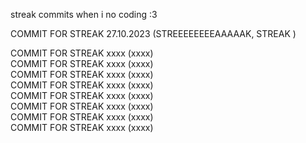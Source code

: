 streak commits when i no coding :3 

COMMIT FOR STREAK 27.10.2023 (STREEEEEEEEAAAAAK, STREAK ) <br>

COMMIT FOR STREAK xxxx (xxxx) <br>
COMMIT FOR STREAK xxxx (xxxx) <br>
COMMIT FOR STREAK xxxx (xxxx) <br>
COMMIT FOR STREAK xxxx (xxxx) <br>
COMMIT FOR STREAK xxxx (xxxx) <br>
COMMIT FOR STREAK xxxx (xxxx) <br>
COMMIT FOR STREAK xxxx (xxxx) <br>
COMMIT FOR STREAK xxxx (xxxx) <br>
